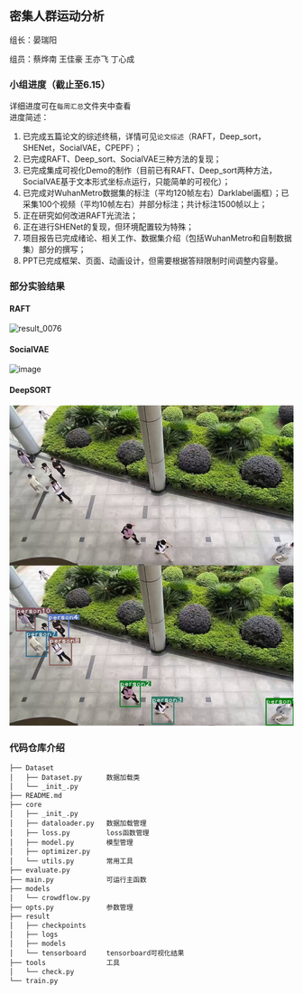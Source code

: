 ## 密集人群运动分析

组长：晏瑞阳

组员：蔡烨南 王佳豪 王亦飞 丁心成

### 小组进度（截止至6.15）
详细进度可在`每周汇总`文件夹中查看  
进度简述：
1. 已完成五篇论文的综述终稿，详情可见`论文综述`（RAFT，Deep_sort，SHENet，SocialVAE，CPEPF）；
2. 已完成RAFT、Deep_sort、SocialVAE三种方法的复现；
3. 已完成集成可视化Demo的制作（目前已有RAFT、Deep_sort两种方法，SocialVAE基于文本形式坐标点运行，只能简单的可视化）；
4. 已完成对WuhanMetro数据集的标注（平均120帧左右）Darklabel画框）；已采集100个视频（平均10帧左右）并部分标注；共计标注1500帧以上；
5. 正在研究如何改进RAFT光流法；
6. 正在进行SHENet的复现，但环境配置较为特殊；
7. 项目报告已完成绪论、相关工作、数据集介绍（包括WuhanMetro和自制数据集）部分的撰写；
8. PPT已完成框架、页面、动画设计，但需要根据答辩限制时间调整内容量。

### 部分实验结果
#### RAFT
![result_0076](https://github.com/user-attachments/assets/f04f58d2-bb11-4198-a956-94da72e1c555)

#### SocialVAE
<img width="1241" alt="image" src="https://github.com/user-attachments/assets/b507ac13-7e5e-4ab8-853e-8b791074e351" />

#### DeepSORT

![deepsort](pictures/deepsort.jpg)

### 代码仓库介绍
```
├── Dataset
│   ├── Dataset.py      数据加载类
│   └── _init_.py
├── README.md
├── core
│   ├── _init_.py
│   ├── dataloader.py   数据加载管理
│   ├── loss.py         loss函数管理
│   ├── model.py        模型管理
│   ├── optimizer.py
│   └── utils.py        常用工具
├── evaluate.py
├── main.py             可运行主函数
├── models
│   └── crowdflow.py
├── opts.py             参数管理
├── result
│   ├── checkpoints
│   ├── logs
│   ├── models
│   └── tensorboard     tensorboard可视化结果
├── tools               工具
│   └── check.py        
└── train.py
```

